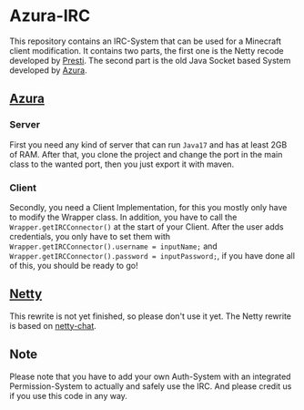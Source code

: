 # Azura-IRC
This repository contains an IRC-System that can be used for a Minecraft client modification.
It contains two parts, the first one is the Netty recode developed by [Presti](https://github.com/DxsSucuk).
The second part is the old Java Socket based System developed by [Azura](https://azura.best).

## [Azura](https://github.com/azura-client/Azura-IRC/tree/main/Socket)

### Server
First you need any kind of server that can run ``Java17`` and has at least 2GB of RAM.
After that, you clone the project and change the port in the main class to the wanted port, then you just export it with maven.

### Client
Secondly, you need a Client Implementation, for this you mostly only have to modify the Wrapper class.
In addition, you have to call the ``Wrapper.getIRCConnector()`` at the start of your Client.
After the user adds credentials, you only have to set them with
``Wrapper.getIRCConnector().username = inputName;`` and ``Wrapper.getIRCConnector().password = inputPassword;``, if you have done all of this, you should be ready to go!

## [Netty](https://github.com/azura-client/Azura-IRC/tree/main/Netty)
This rewrite is not yet finished, so please don't use it yet.
The Netty rewrite is based on [netty-chat](https://github.com/marcosQuesada/netty-chat).

## Note
Please note that you have to add your own Auth-System with an integrated Permission-System to actually and safely use the IRC.
And please credit us if you use this code in any way.

